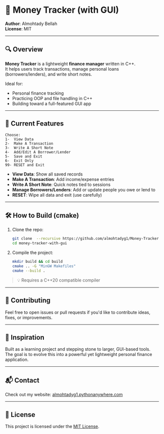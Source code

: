 # 💸 Money Tracker (with GUI)

**Author**: Almohtady Bellah  
**License**: MIT   

---

## 🔍 Overview

**Money Tracker** is a lightweight **finance manager** written in C++.  
It helps users track transactions, manage personal loans (borrowers/lenders), and write short notes.

Ideal for:
- Personal finance tracking
- Practicing OOP and file handling in C++
- Building toward a full-featured GUI app

---

## 📜 Current Features

```
Choose:
1-  View Data
2-  Make A Transaction
3-  Write A Short Note
4-  Add/Edit A Borrower/Lender
5-  Save and Exit
6-  Exit Only
99- RESET and Exit
```

- **View Data**: Show all saved records  
- **Make A Transaction**: Add income/expense entries  
- **Write A Short Note**: Quick notes tied to sessions  
- **Manage Borrowers/Lenders**: Add or update people you owe or lend to  
- **RESET**: Wipe all data and exit (use carefully)  

---

## 🛠️ How to Build (cmake)

1. Clone the repo:
   ```bash
   git clone  --recursive https://github.com/almohtadyg1/Money-Tracker-with-gui.git
   cd money-tracker-with-gui
   ```

2. Compile the project:
   ```bash
   mkdir build && cd build
   cmake .. -G "MinGW Makefiles"
   cmake --build .
   ```

> 💡 Requires a C++20 compatible compiler

---

## 🤝 Contributing

Feel free to open issues or pull requests if you'd like to contribute ideas, fixes, or improvements.

---

## 🧠 Inspiration

Built as a learning project and stepping stone to larger, GUI-based tools.  
The goal is to evolve this into a powerful yet lightweight personal finance application.


---

## 📬 Contact

Check out my website: [almohtadyg1.pythonanywhere.com](https://almohtadyg1.pythonanywhere.com/)

---

## 🪪 License

This project is licensed under the [MIT License](https://opensource.org/licenses/MIT).
